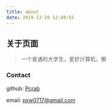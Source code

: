 ```yaml
---
title: about
date: 2019-12-29 12:49:55
---
```


## 关于页面

> 一个普通的大学生，爱好计算机，懒

### Contact

github: [Pcrab](https://github.com/pcrab)

email: pxw0717@gmail.com
